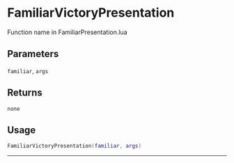 # FamiliarVictoryPresentation
Function name in FamiliarPresentation.lua
## Parameters
`familiar`, `args`
## Returns
`none`
## Usage
```lua
FamiliarVictoryPresentation(familiar, args)
```
---
